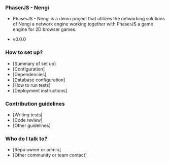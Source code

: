 ### PhaserJS - Nengi ###

* PhaserJS - Nengi is a demo project that utilizes the networking solutions of Nengi a network engine working together with PhaserJS a game engine for 2D browser games.

* v0.0.0

### How to set up? ###

* [Summary of set up]
* [Configuration]
* [Dependencies]
* [Database configuration]
* [How to run tests]
* [Deployment instructions]

### Contribution guidelines ###

* [Writing tests]
* [Code review]
* [Other guidelines]

### Who do I talk to? ###

* [Repo owner or admin]
* [Other community or team contact]